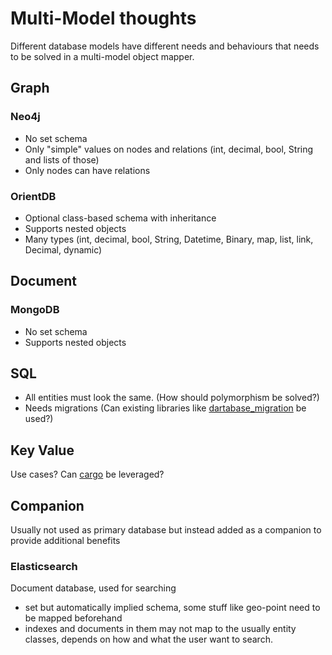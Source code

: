 # Multi-Model thoughts
Different database models have different needs and behaviours that needs to be solved in a
multi-model object mapper.

## Graph
### Neo4j
- No set schema
- Only "simple" values on nodes and relations (int, decimal, bool, String and lists of those)
- Only nodes can have relations

### OrientDB
- Optional class-based schema with inheritance
- Supports nested objects
- Many types (int, decimal, bool, String, Datetime, Binary, map, list, link, Decimal, dynamic)

## Document
### MongoDB
- No set schema
- Supports nested objects

## SQL
- All entities must look the same. (How should polymorphism be solved?)
- Needs migrations (Can existing libraries like [dartabase_migration](https://pub.dartlang.org/packages/dartabase_migration) be used?)

## Key Value
Use cases? Can [cargo](https://pub.dartlang.org/packages/cargo) be leveraged?

## Companion
Usually not used as primary database but instead added as a companion to provide additional benefits

### Elasticsearch
Document database, used for searching
- set but automatically implied schema, some stuff like geo-point need to be mapped beforehand
- indexes and documents in them may not map to the usually entity classes, depends on how and what the user want to search.
